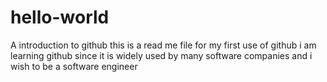 # hello-world
A introduction to github
this is a read me file for my first use of github i am learning github since it is widely used by
many software companies and i wish to be a software engineer
